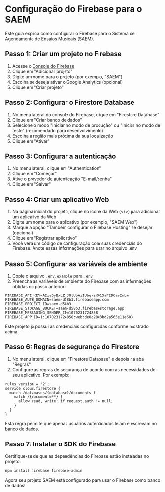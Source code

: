 # Configuração do Firebase para o SAEM

Este guia explica como configurar o Firebase para o Sistema de Agendamento de Ensaios Musicais (SAEM).

## Passo 1: Criar um projeto no Firebase

1. Acesse o [Console do Firebase](https://console.firebase.google.com/)
2. Clique em "Adicionar projeto"
3. Digite um nome para o projeto (por exemplo, "SAEM")
4. Escolha se deseja ativar o Google Analytics (opcional)
5. Clique em "Criar projeto"

## Passo 2: Configurar o Firestore Database

1. No menu lateral do console do Firebase, clique em "Firestore Database"
2. Clique em "Criar banco de dados"
3. Selecione o modo "Iniciar no modo de produção" ou "Iniciar no modo de teste" (recomendado para desenvolvimento)
4. Escolha a região mais próxima da sua localização
5. Clique em "Ativar"

## Passo 3: Configurar a autenticação

1. No menu lateral, clique em "Authentication"
2. Clique em "Começar"
3. Ative o provedor de autenticação "E-mail/senha"
4. Clique em "Salvar"

## Passo 4: Criar um aplicativo Web

1. Na página inicial do projeto, clique no ícone da Web (</>) para adicionar um aplicativo da Web
2. Digite um nome para o aplicativo (por exemplo, "SAEM Web")
3. Marque a opção "Também configurar o Firebase Hosting" se desejar (opcional)
4. Clique em "Registrar aplicativo"
5. Você verá um código de configuração com suas credenciais do Firebase. Anote essas informações para usar no arquivo .env

## Passo 5: Configurar as variáveis de ambiente

1. Copie o arquivo `.env.example` para `.env`
2. Preencha as variáveis de ambiente do Firebase com as informações obtidas no passo anterior:

```
FIREBASE_API_KEY=AIzaSyBxLZ_JOlUbAiIUbq-zK015aP2D6av2mLw
FIREBASE_AUTH_DOMAIN=saem-d58b3.firebaseapp.com
FIREBASE_PROJECT_ID=saem-d58b3
FIREBASE_STORAGE_BUCKET=saem-d58b3.firebasestorage.app
FIREBASE_MESSAGING_SENDER_ID=1070231724858
FIREBASE_APP_ID=1:1070231724858:web:de8c28e3bd2a565e11e603
```

Este projeto já possui as credenciais configuradas conforme mostrado acima.

## Passo 6: Regras de segurança do Firestore

1. No menu lateral, clique em "Firestore Database" e depois na aba "Regras"
2. Configure as regras de segurança de acordo com as necessidades do seu aplicativo. Por exemplo:

```
rules_version = '2';
service cloud.firestore {
  match /databases/{database}/documents {
    match /{document=**} {
      allow read, write: if request.auth != null;
    }
  }
}
```

Esta regra permite que apenas usuários autenticados leiam e escrevam no banco de dados.

## Passo 7: Instalar o SDK do Firebase

Certifique-se de que as dependências do Firebase estão instaladas no projeto:

```bash
npm install firebase firebase-admin
```

Agora seu projeto SAEM está configurado para usar o Firebase como banco de dados!
